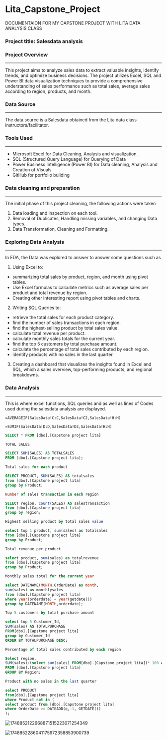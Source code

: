 # Lita_Capstone_Project
DOCUMENTAION FOR MY CAPSTONE PROJECT WITH LITA DATA ANALYSIS CLASS

### Project title: Salesdata analysis 

### Project Overview 
---
This project aims to analyze sales data to extract valuable insights, identify trends, and optimize business decisions. The project utilizes Excel, SQL and Power BI data visualization techniques to provide a comprehensive understanding of sales performance such as total sales, average sales according to region, products, and month.

### Data Source
---
The data source is a Salesdata obtained from the Lita data class instructors/facilitator.

### Tools Used
---
- Microsoft Excel for Data Cleaning, Analysis and visualization.
- SQL (Structured Query Language) for Querying of Data
- Power Business Intelligence (Power BI) for Data cleaning, Analysis and Creation of Visuals
- GitHub for portfolio building

### Data cleaning and preparation
---
The initial phase of this project cleaning, the following actions were taken
1. Data loading and inspection on each tool.
2. Removal of Duplicates, Handling missing variables, and changing Data types.
3. Data Transformation, Cleaning and Formatting.

### Exploring Data Analysis 
---
In EDA, the Data was explored to answer to answer some questions such as 
1. Using Excel to:
- summarizing total sales by product, region, and month using pivot tables.
- Use Excel formulas to calculate metrics such as average sales per product and total revenue by region.
- Creating other interesting report using pivot tables and charts.
2. Writing SQL Queries to:
- retrieve the total sales for each product category.
- find the number of sales transactions in each region.
- find the highest-selling product by total sales value.
- calculate total revenue per product.
- calculate monthly sales totals for the current year.
- find the top 5 customers by total purchase amount.
- calculate the percentage of total sales contributed by each region.
- identify products with no sales in the last quarter.
3. Creating a dashboard that visualizes the insights found in Excel and SQL, which a sales overview, top-performing products, and regional breakdowns.
  
### Data Analysis 
---
This is where excel functions, SQL queries and as well as lines of Codes used during the salesdata analysis are displayed.

```EXCEL
=AVERAGEIF(SalesData!C:C,SalesData!C2,SalesData!H:H)

=SUMIF(SalesData!D:D,SalesData!D3,SalesData!H:H)
```
```SQL
SELECT * FROM [dbo].[Capstone project lita]

TOTAL SALES 

SELECT SUM(SALES) AS TOTALSALES
FROM [dbo].[Capstone project lita];

Total sales for each product

SELECT PRODUCT, SUM(SALES) AS totalsales
from [dbo].[Capstone project lita]
group by Product;

Number of sales transaction in each region

SELECT region, count(SALES) AS salestransaction
from [dbo].[Capstone project lita]
group by region;

Highest selling product by total sales value

select top 1 product, sum(sales) as totalsales
from [dbo].[Capstone project lita]
group by Product;

Total revenue per product

select product, sum(sales) as totalrevenue
from [dbo].[Capstone project lita]
group by Product;

Monthly sales total for the current year

select DATENAME(MONTH,OrderDate) as month,
sum(sales) as monthlysales
from [dbo].[Capstone project lita]
where year(orderdate) = year(getdate())
group by DATENAME(MONTH,orderdate);

Top 5 customers by total purchase amount

select top 5 Customer_Id,
SUM(sales) AS TOTALPURCHASE
FROM[dbo].[Capstone project lita]
group by Customer_Id
ORDER BY TOTALPURCHASE DESC;

Percentage of total sales contributed by each region

Select region,
SUM(sales)/(select sum(sales) FROM[dbo].[Capstone project lita])* 100 as SALESPERCENTAGE
FROM [dbo].[Capstone project lita]
GROUP BY Region;

Product with no sales in the last quarter

select PRODUCT
from[dbo].[Capstone project lita]
where Product not in (
select product from [dbo].[Capstone project lita]
where OrderDate >= DATEADD(q,-1, GETDATE())
);
```
![1748852122668871515223071254349](https://github.com/user-attachments/assets/cc50ee44-8b8b-49f2-ae88-69dcd7fb1428)

![1748852286041175972358853900739](https://github.com/user-attachments/assets/d5c36cc0-99fa-4e25-adaa-5376ded58b14)

